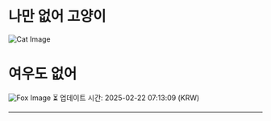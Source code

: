 
# 나만 없어 고양이

![Cat Image](https://cdn2.thecatapi.com/images/oe.jpg)

# 여우도 없어
![Fox Image](https://randomfox.ca/images/41.jpg)
⏳ 업데이트 시간: 2025-02-22 07:13:09 (KRW)

---
